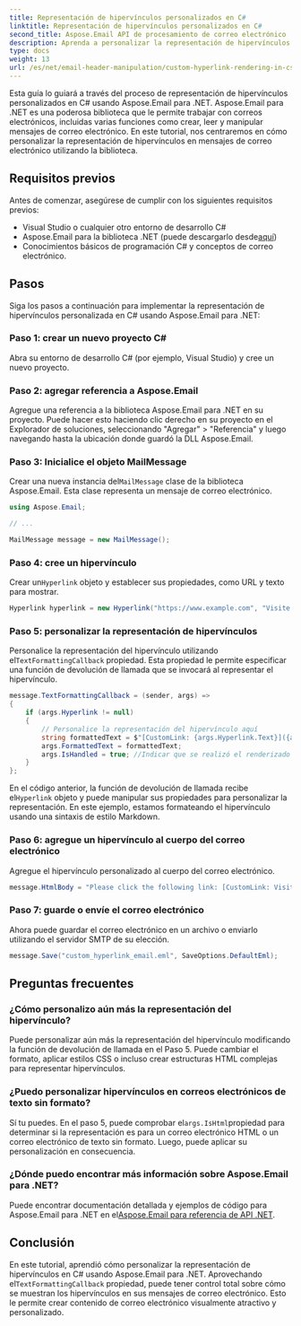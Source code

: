```yaml
---
title: Representación de hipervínculos personalizados en C#
linktitle: Representación de hipervínculos personalizados en C#
second_title: Aspose.Email API de procesamiento de correo electrónico .NET
description: Aprenda a personalizar la representación de hipervínculos en C# usando Aspose.Email para .NET. Cree contenido de correo electrónico personalizado con estilos de hipervínculos personalizados.
type: docs
weight: 13
url: /es/net/email-header-manipulation/custom-hyperlink-rendering-in-csharp/
---
```


Esta guía lo guiará a través del proceso de representación de hipervínculos personalizados en C# usando Aspose.Email para .NET. Aspose.Email para .NET es una poderosa biblioteca que le permite trabajar con correos electrónicos, incluidas varias funciones como crear, leer y manipular mensajes de correo electrónico. En este tutorial, nos centraremos en cómo personalizar la representación de hipervínculos en mensajes de correo electrónico utilizando la biblioteca.

## Requisitos previos

Antes de comenzar, asegúrese de cumplir con los siguientes requisitos previos:

- Visual Studio o cualquier otro entorno de desarrollo C#
-  Aspose.Email para la biblioteca .NET (puede descargarlo desde[aquí](https://releases.aspose.com/email/net))
- Conocimientos básicos de programación C# y conceptos de correo electrónico.

## Pasos

Siga los pasos a continuación para implementar la representación de hipervínculos personalizada en C# usando Aspose.Email para .NET:

### Paso 1: crear un nuevo proyecto C#

Abra su entorno de desarrollo C# (por ejemplo, Visual Studio) y cree un nuevo proyecto.

### Paso 2: agregar referencia a Aspose.Email

Agregue una referencia a la biblioteca Aspose.Email para .NET en su proyecto. Puede hacer esto haciendo clic derecho en su proyecto en el Explorador de soluciones, seleccionando "Agregar" > "Referencia" y luego navegando hasta la ubicación donde guardó la DLL Aspose.Email.

### Paso 3: Inicialice el objeto MailMessage

 Crear una nueva instancia del`MailMessage` clase de la biblioteca Aspose.Email. Esta clase representa un mensaje de correo electrónico.

```csharp
using Aspose.Email;

// ...

MailMessage message = new MailMessage();
```

### Paso 4: cree un hipervínculo

 Crear un`Hyperlink` objeto y establecer sus propiedades, como URL y texto para mostrar.

```csharp
Hyperlink hyperlink = new Hyperlink("https://www.example.com", "Visite nuestro sitio web");
```

### Paso 5: personalizar la representación de hipervínculos

 Personalice la representación del hipervínculo utilizando el`TextFormattingCallback` propiedad. Esta propiedad le permite especificar una función de devolución de llamada que se invocará al representar el hipervínculo.

```csharp
message.TextFormattingCallback = (sender, args) =>
{
    if (args.Hyperlink != null)
    {
        // Personalice la representación del hipervínculo aquí
        string formattedText = $"[CustomLink: {args.Hyperlink.Text}]({args.Hyperlink.Uri})";
        args.FormattedText = formattedText;
        args.IsHandled = true; //Indicar que se realizó el renderizado personalizado
    }
};
```

 En el código anterior, la función de devolución de llamada recibe el`Hyperlink` objeto y puede manipular sus propiedades para personalizar la representación. En este ejemplo, estamos formateando el hipervínculo usando una sintaxis de estilo Markdown.

### Paso 6: agregue un hipervínculo al cuerpo del correo electrónico

Agregue el hipervínculo personalizado al cuerpo del correo electrónico.

```csharp
message.HtmlBody = "Please click the following link: [CustomLink: Visit our website](https://www.ejemplo.com)";
```

### Paso 7: guarde o envíe el correo electrónico

Ahora puede guardar el correo electrónico en un archivo o enviarlo utilizando el servidor SMTP de su elección.

```csharp
message.Save("custom_hyperlink_email.eml", SaveOptions.DefaultEml);
```

## Preguntas frecuentes

### ¿Cómo personalizo aún más la representación del hipervínculo?

Puede personalizar aún más la representación del hipervínculo modificando la función de devolución de llamada en el Paso 5. Puede cambiar el formato, aplicar estilos CSS o incluso crear estructuras HTML complejas para representar hipervínculos.

### ¿Puedo personalizar hipervínculos en correos electrónicos de texto sin formato?

 Sí tu puedes. En el paso 5, puede comprobar el`args.IsHtml`propiedad para determinar si la representación es para un correo electrónico HTML o un correo electrónico de texto sin formato. Luego, puede aplicar su personalización en consecuencia.

### ¿Dónde puedo encontrar más información sobre Aspose.Email para .NET?

 Puede encontrar documentación detallada y ejemplos de código para Aspose.Email para .NET en el[Aspose.Email para referencia de API .NET](https://reference.aspose.com/email/net).

## Conclusión

 En este tutorial, aprendió cómo personalizar la representación de hipervínculos en C# usando Aspose.Email para .NET. Aprovechando el`TextFormattingCallback` propiedad, puede tener control total sobre cómo se muestran los hipervínculos en sus mensajes de correo electrónico. Esto le permite crear contenido de correo electrónico visualmente atractivo y personalizado.